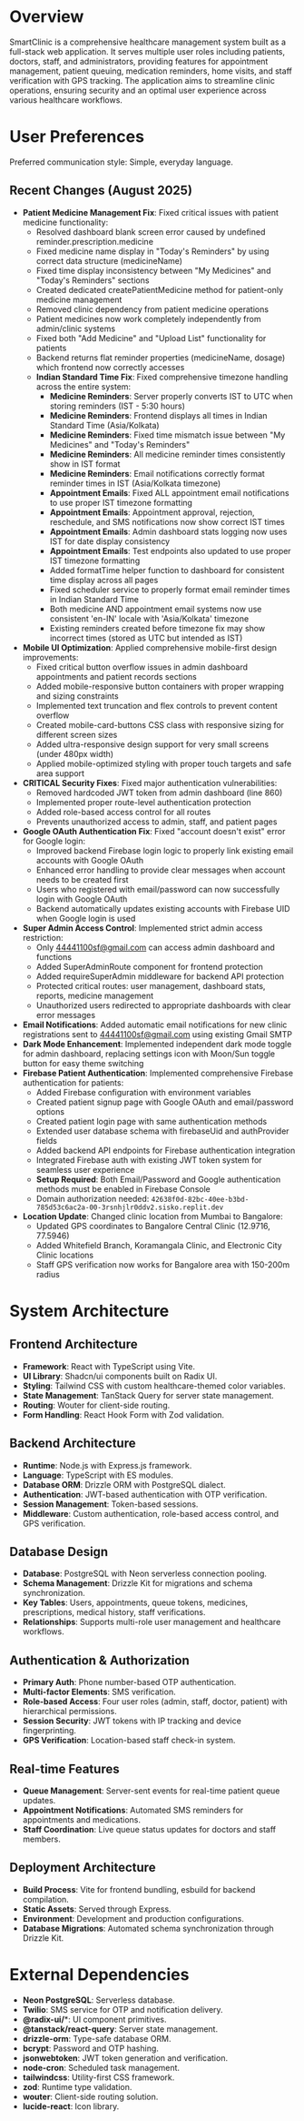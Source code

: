 # Overview

SmartClinic is a comprehensive healthcare management system built as a full-stack web application. It serves multiple user roles including patients, doctors, staff, and administrators, providing features for appointment management, patient queuing, medication reminders, home visits, and staff verification with GPS tracking. The application aims to streamline clinic operations, ensuring security and an optimal user experience across various healthcare workflows.

# User Preferences

Preferred communication style: Simple, everyday language.

## Recent Changes (August 2025)
- **Patient Medicine Management Fix**: Fixed critical issues with patient medicine functionality:
  - Resolved dashboard blank screen error caused by undefined reminder.prescription.medicine
  - Fixed medicine name display in "Today's Reminders" by using correct data structure (medicineName)
  - Fixed time display inconsistency between "My Medicines" and "Today's Reminders" sections
  - Created dedicated createPatientMedicine method for patient-only medicine management
  - Removed clinic dependency from patient medicine operations
  - Patient medicines now work completely independently from admin/clinic systems
  - Fixed both "Add Medicine" and "Upload List" functionality for patients
  - Backend returns flat reminder properties (medicineName, dosage) which frontend now correctly accesses
  - **Indian Standard Time Fix**: Fixed comprehensive timezone handling across the entire system:
    - **Medicine Reminders**: Server properly converts IST to UTC when storing reminders (IST - 5:30 hours)
    - **Medicine Reminders**: Frontend displays all times in Indian Standard Time (Asia/Kolkata)
    - **Medicine Reminders**: Fixed time mismatch issue between "My Medicines" and "Today's Reminders"
    - **Medicine Reminders**: All medicine reminder times consistently show in IST format
    - **Medicine Reminders**: Email notifications correctly format reminder times in IST (Asia/Kolkata timezone)
    - **Appointment Emails**: Fixed ALL appointment email notifications to use proper IST timezone formatting
    - **Appointment Emails**: Appointment approval, rejection, reschedule, and SMS notifications now show correct IST times
    - **Appointment Emails**: Admin dashboard stats logging now uses IST for date display consistency
    - **Appointment Emails**: Test endpoints also updated to use proper IST timezone formatting
    - Added formatTime helper function to dashboard for consistent time display across all pages
    - Fixed scheduler service to properly format email reminder times in Indian Standard Time
    - Both medicine AND appointment email systems now use consistent 'en-IN' locale with 'Asia/Kolkata' timezone
    - Existing reminders created before timezone fix may show incorrect times (stored as UTC but intended as IST)
- **Mobile UI Optimization**: Applied comprehensive mobile-first design improvements:
  - Fixed critical button overflow issues in admin dashboard appointments and patient records sections
  - Added mobile-responsive button containers with proper wrapping and sizing constraints
  - Implemented text truncation and flex controls to prevent content overflow
  - Created mobile-card-buttons CSS class with responsive sizing for different screen sizes
  - Added ultra-responsive design support for very small screens (under 480px width)
  - Applied mobile-optimized styling with proper touch targets and safe area support
- **CRITICAL Security Fixes**: Fixed major authentication vulnerabilities:
  - Removed hardcoded JWT token from admin dashboard (line 860)
  - Implemented proper route-level authentication protection
  - Added role-based access control for all routes
  - Prevents unauthorized access to admin, staff, and patient pages
- **Google OAuth Authentication Fix**: Fixed "account doesn't exist" error for Google login:
  - Improved backend Firebase login logic to properly link existing email accounts with Google OAuth
  - Enhanced error handling to provide clear messages when account needs to be created first
  - Users who registered with email/password can now successfully login with Google OAuth
  - Backend automatically updates existing accounts with Firebase UID when Google login is used
- **Super Admin Access Control**: Implemented strict admin access restriction:
  - Only 44441100sf@gmail.com can access admin dashboard and functions
  - Added SuperAdminRoute component for frontend protection
  - Added requireSuperAdmin middleware for backend API protection
  - Protected critical routes: user management, dashboard stats, reports, medicine management
  - Unauthorized users redirected to appropriate dashboards with clear error messages
- **Email Notifications**: Added automatic email notifications for new clinic registrations sent to 44441100sf@gmail.com using existing Gmail SMTP
- **Dark Mode Enhancement**: Implemented independent dark mode toggle for admin dashboard, replacing settings icon with Moon/Sun toggle button for easy theme switching
- **Firebase Patient Authentication**: Implemented comprehensive Firebase authentication for patients:
  - Added Firebase configuration with environment variables
  - Created patient signup page with Google OAuth and email/password options
  - Created patient login page with same authentication methods
  - Extended user database schema with firebaseUid and authProvider fields
  - Added backend API endpoints for Firebase authentication integration
  - Integrated Firebase auth with existing JWT token system for seamless user experience
  - **Setup Required**: Both Email/Password and Google authentication methods must be enabled in Firebase Console
  - Domain authorization needed: `42638f0d-82bc-40ee-b3bd-785d53c6ac2a-00-3rsnhjlr0ddv2.sisko.replit.dev`
- **Location Update**: Changed clinic location from Mumbai to Bangalore:
  - Updated GPS coordinates to Bangalore Central Clinic (12.9716, 77.5946)
  - Added Whitefield Branch, Koramangala Clinic, and Electronic City Clinic locations
  - Staff GPS verification now works for Bangalore area with 150-200m radius

# System Architecture

## Frontend Architecture
- **Framework**: React with TypeScript using Vite.
- **UI Library**: Shadcn/ui components built on Radix UI.
- **Styling**: Tailwind CSS with custom healthcare-themed color variables.
- **State Management**: TanStack Query for server state management.
- **Routing**: Wouter for client-side routing.
- **Form Handling**: React Hook Form with Zod validation.

## Backend Architecture
- **Runtime**: Node.js with Express.js framework.
- **Language**: TypeScript with ES modules.
- **Database ORM**: Drizzle ORM with PostgreSQL dialect.
- **Authentication**: JWT-based authentication with OTP verification.
- **Session Management**: Token-based sessions.
- **Middleware**: Custom authentication, role-based access control, and GPS verification.

## Database Design
- **Database**: PostgreSQL with Neon serverless connection pooling.
- **Schema Management**: Drizzle Kit for migrations and schema synchronization.
- **Key Tables**: Users, appointments, queue tokens, medicines, prescriptions, medical history, staff verifications.
- **Relationships**: Supports multi-role user management and healthcare workflows.

## Authentication & Authorization
- **Primary Auth**: Phone number-based OTP authentication.
- **Multi-factor Elements**: SMS verification.
- **Role-based Access**: Four user roles (admin, staff, doctor, patient) with hierarchical permissions.
- **Session Security**: JWT tokens with IP tracking and device fingerprinting.
- **GPS Verification**: Location-based staff check-in system.

## Real-time Features
- **Queue Management**: Server-sent events for real-time patient queue updates.
- **Appointment Notifications**: Automated SMS reminders for appointments and medications.
- **Staff Coordination**: Live queue status updates for doctors and staff members.

## Deployment Architecture
- **Build Process**: Vite for frontend bundling, esbuild for backend compilation.
- **Static Assets**: Served through Express.
- **Environment**: Development and production configurations.
- **Database Migrations**: Automated schema synchronization through Drizzle Kit.

# External Dependencies

- **Neon PostgreSQL**: Serverless database.
- **Twilio**: SMS service for OTP and notification delivery.
- **@radix-ui/***: UI component primitives.
- **@tanstack/react-query**: Server state management.
- **drizzle-orm**: Type-safe database ORM.
- **bcrypt**: Password and OTP hashing.
- **jsonwebtoken**: JWT token generation and verification.
- **node-cron**: Scheduled task management.
- **tailwindcss**: Utility-first CSS framework.
- **zod**: Runtime type validation.
- **wouter**: Client-side routing solution.
- **lucide-react**: Icon library.